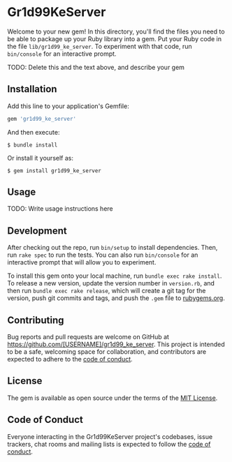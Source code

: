 # Gr1d99KeServer

Welcome to your new gem! In this directory, you'll find the files you need to be able to package up your Ruby library into a gem. Put your Ruby code in the file `lib/gr1d99_ke_server`. To experiment with that code, run `bin/console` for an interactive prompt.

TODO: Delete this and the text above, and describe your gem

## Installation

Add this line to your application's Gemfile:

```ruby
gem 'gr1d99_ke_server'
```

And then execute:

    $ bundle install

Or install it yourself as:

    $ gem install gr1d99_ke_server

## Usage

TODO: Write usage instructions here

## Development

After checking out the repo, run `bin/setup` to install dependencies. Then, run `rake spec` to run the tests. You can also run `bin/console` for an interactive prompt that will allow you to experiment.

To install this gem onto your local machine, run `bundle exec rake install`. To release a new version, update the version number in `version.rb`, and then run `bundle exec rake release`, which will create a git tag for the version, push git commits and tags, and push the `.gem` file to [rubygems.org](https://rubygems.org).

## Contributing

Bug reports and pull requests are welcome on GitHub at https://github.com/[USERNAME]/gr1d99_ke_server. This project is intended to be a safe, welcoming space for collaboration, and contributors are expected to adhere to the [code of conduct](https://github.com/[USERNAME]/gr1d99_ke_server/blob/master/CODE_OF_CONDUCT.md).


## License

The gem is available as open source under the terms of the [MIT License](https://opensource.org/licenses/MIT).

## Code of Conduct

Everyone interacting in the Gr1d99KeServer project's codebases, issue trackers, chat rooms and mailing lists is expected to follow the [code of conduct](https://github.com/[USERNAME]/gr1d99_ke_server/blob/master/CODE_OF_CONDUCT.md).
